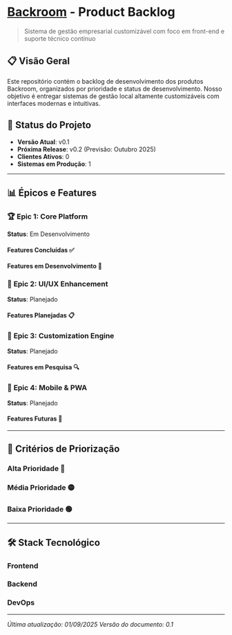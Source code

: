 
# [Backroom](https://github.com/CordeiroGente/Backroom/blob/main/README.md) - Product Backlog

> Sistema de gestão empresarial customizável com foco em front-end e suporte técnico contínuo

## 📋 Visão Geral

Este repositório contém o backlog de desenvolvimento dos produtos Backroom, organizados por prioridade e status de desenvolvimento. Nosso objetivo é entregar sistemas de gestão local altamente customizáveis com interfaces modernas e intuitivas.

## 🚀 Status do Projeto

- **Versão Atual**: v0.1
- **Próxima Release**: v0.2 (Previsão: Outubro 2025)
- **Clientes Ativos**: 0
- **Sistemas em Produção**: 1

---

## 📊 Épicos e Features

### 🏆 **Epic 1: Core Platform**
**Status**: Em Desenvolvimento

#### Features Concluídas ✅

#### Features em Desenvolvimento 🔄

### 🎨 **Epic 2: UI/UX Enhancement**
**Status**: Planejado

#### Features Planejadas 📋

### 🔧 **Epic 3: Customization Engine**
**Status**: Planejado

#### Features em Pesquisa 🔍

### 📱 **Epic 4: Mobile & PWA**
**Status**: Planejado

#### Features Futuras 🔮

---

## 🎯 Critérios de Priorização

### Alta Prioridade 🔴

### Média Prioridade 🟡

### Baixa Prioridade 🟢

---

## 🛠️ Stack Tecnológico

### Frontend

### Backend

### DevOps

---

*Última atualização: 01/09/2025*
*Versão do documento: 0.1*
